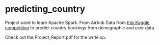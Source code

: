 # predicting_country
Project used to learn Apache Spark. From Airbnb Data from [this Kaggle competition](https://www.kaggle.com/competitions/airbnb-recruiting-new-user-bookings/data) to predict country bookings from demographic and user data.

Check out the Project_Report.pdf for the write up.
